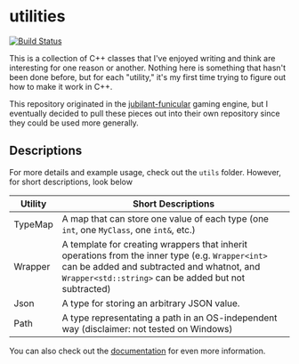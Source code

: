 # utilities
[![Build Status](https://travis-ci.org/NivenT/utilities.svg?branch=master)](https://travis-ci.org/NivenT/utilities)

This is a collection of C++ classes that I've enjoyed writing and think are interesting for one reason or another. Nothing here is something that hasn't been done before, but for each "utility," it's my first time trying to figure out how to make it work in C++. 

This repository originated in the [jubilant-funicular](https://github.com/NivenT/jubilant-funicular) gaming engine, but I eventually decided to pull these pieces out into their own repository since they could be used more generally.

## Descriptions
For more details and example usage, check out the `utils` folder. However, for short descriptions, look below

Utility | Short Descriptions
--- | ---
TypeMap | A map that can store one value of each type (one `int`, one `MyClass`, one `int&`, etc.)
Wrapper | A template for creating wrappers that inherit operations from the inner type (e.g. `Wrapper<int>` can be added and subtracted and whatnot, and `Wrapper<std::string>` can be added but not subtracted)
Json | A type for storing an arbitrary JSON value.
Path | A type representating a path in an OS-independent way (disclaimer: not tested on Windows)

You can also check out the [documentation](https://nivent.github.io/utilities/html/index.html) for even more information.
